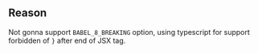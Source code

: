 ## Reason

Not gonna support `BABEL_8_BREAKING` option, using typescript for support forbidden of `}` after end of JSX tag.
